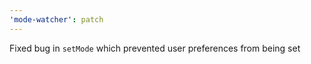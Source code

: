 ```yaml
---
'mode-watcher': patch
---
```


Fixed bug in `setMode` which prevented user preferences from being set
